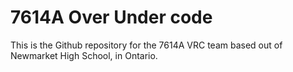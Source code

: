 # 7614A Over Under code

This is the Github repository for the 7614A VRC team based out of Newmarket High School, in Ontario.
